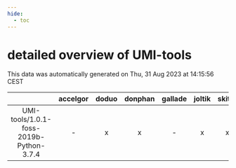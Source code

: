 ```yaml
---
hide:
  - toc
---
```


detailed overview of UMI-tools
==============================


This data was automatically generated on Thu, 31 Aug 2023 at 14:15:56 CEST  

| |accelgor|doduo|donphan|gallade|joltik|skitty|swalot|victini|
| :---: | :---: | :---: | :---: | :---: | :---: | :---: | :---: | :---: |
|UMI-tools/1.0.1-foss-2019b-Python-3.7.4|-|x|x|-|x|x|-|x|
